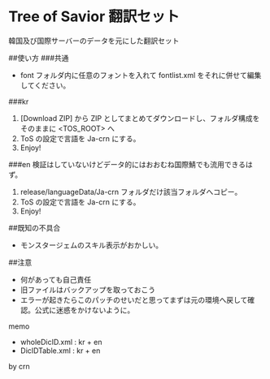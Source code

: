 # Tree of Savior 翻訳セット
韓国及び国際サーバーのデータを元にした翻訳セット

##使い方
###共通
* font フォルダ内に任意のフォントを入れて fontlist.xml をそれに併せて編集してください。

###kr
1. [Download ZIP] から ZIP としてまとめてダウンロードし、フォルダ構成をそのままに <TOS_ROOT> へ
2. ToS の設定で言語を Ja-crn にする。
3. Enjoy!

###en
検証はしていないけどデータ的にはおおむね国際鯖でも流用できるはず。
1. release/languageData/Ja-crn フォルダだけ該当フォルダへコピー。
2. ToS の設定で言語を Ja-crn にする。
3. Enjoy!

##既知の不具合
* モンスタージェムのスキル表示がおかしい。

##注意
* 何があっても自己責任
* 旧ファイルはバックアップを取っておこう
* エラーが起きたらこのパッチのせいだと思ってまずは元の環境へ戻して確認。公式に迷惑をかけないように。


memo
* wholeDicID.xml : kr + en
* DicIDTable.xml : kr + en

by crn

